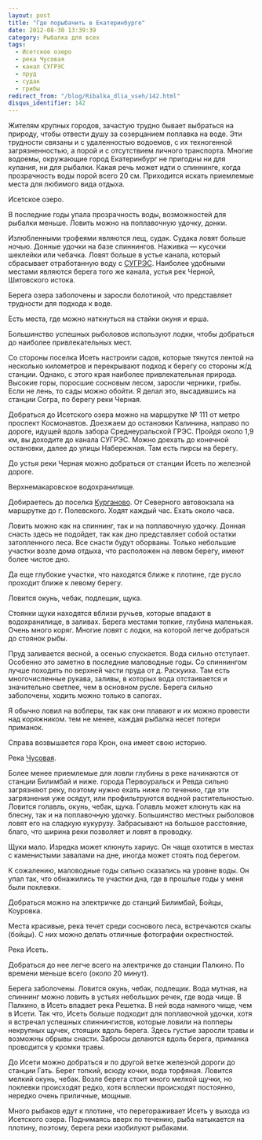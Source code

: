 ```yaml
---
layout: post
title: "Где порыбачить в Екатеринбурге"
date: 2012-08-30 13:39:39
category: Рыбалка для всех
tags:
  - Исетское озеро
  - река Чусовая
  - канал СУГРЭС
  - пруд
  - судак
  - грибы
redirect_from: "/blog/Ribalka_dlia_vseh/142.html"
disqus_identifier: 142
---
```

Жителям крупных городов, зачастую трудно бывает выбраться на природу,
чтобы отвести душу за созерцанием поплавка на воде. Эти трудности
связаны и с удаленностью водоемов, с их техногенной загрязненностью, а
порой и с отсутствием личного транспорта. Многие водоемы, окружающие
город Екатеринбург не пригодны ни для купания, ни для рыбалки. Какая
речь может идти о спиннинге, когда прозрачность воды порой всего 20 см.
Приходится искать приемлемые места для любимого вида отдыха.

Исетское озеро.

В последние годы упала прозрачность воды, возможностей для рыбалки
меньше. Ловить можно на поплавочную удочку, донки.

Излюбленными трофеями являются лещ, судак. Судака ловят больше ночью.
Донные удочки на базе спиннингов. Наживка — кусочки шеклейки или
чебачка. Ловят больше в устье канала, который сбрасывает отработанную
воду с [СУГРЭС][1]. Наиболее удобными местами являются берега того же
канала, устья рек Черной, Шитовского истока.

Берега озера заболочены и заросли болотиной, что представляет трудности
для подхода к воде.

Есть места, где можно наткнуться на стайки окуня и ерша.

Большинство успешных рыболовов используют лодки, чтобы добраться до
наиболее привлекательных мест.

Со стороны поселка Исеть настроили садов, которые тянутся лентой на
несколько километров и перекрывают подход к берегу со стороны ж/д
станции. Однако, с этого края наиболее привлекательная природа. Высокие
горы, поросшие сосновым лесом, заросли черники, грибы. Если не лень, то
сады можно обойти. Я делал это, высадившись на станции Согра, по берегу
реки Черная.

Добраться до Исетского озера можно на маршрутке № 111 от метро проспект
Космонавтов. Доезжаем до остановки Калинина, направо по дороге, идущей
вдоль забора Среднеуральской ГРЭС. Пройдя около 1,9 км, вы доходите до
канала СУГРЭС. Можно доехать до конечной остановки, далее до улицы
Набережная. Там есть пирсы на берегу.

До устья реки Черная можно добраться от станции Исеть по железной
дороге.

Верхнемакаровское водохранилище.

Добираетесь до поселка [Курганово][2]. От Северного автовокзала на
маршрутке до г. Полевского. Ходят каждый час. Ехать около часа.

Ловить можно как на спиннинг, так и на поплавочную удочку. Донная снасть
здесь не подойдет, так как дно представляет собой остатки затопленного
леса. Все снасти будут оборваны. Только небольшие участки возле дома
отдыха, что расположен на левом берегу, имеют более чистое дно.

Да еще глубокие участки, что находятся ближе к плотине, где русло
проходит ближе к левому берегу.

Ловится окунь, чебак, подлещик, щука.

Стоянки щуки находятся вблизи ручьев, которые впадают в водохранилище, в
заливах. Берега местами топкие, глубина маленькая. Очень много коряг.
Многие ловят с лодки, на которой легче добраться до стоянок рыбы.

Пруд заливается весной, а осенью спускается. Вода сильно отступает.
Особенно это заметно в последние маловодные годы. Со спиннингом лучше
походить по верхней части пруда от д. Раскуиха. Там есть многочисленные
рукава, заливы, в которых вода отстаивается и значительно светлее, чем в
основном русле. Берега сильно заболочены, ходить можно только в сапогах.

Я обычно ловил на воблеры, так как они плавают и их можно провести над
коряжником. тем не менее, каждая рыбалка несет потери приманок.

Справа возвышается гора Крон, она имеет свою историю.

Река [Чусовая][3].

Более менее приемлемые для ловли глубины в реке начинаются от станции
Билимбай и ниже. города Первоуральск и Ревда сильно загрязняют реку,
поэтому нужно ехать ниже по течению, где эти загрязнения уже осядут, или
профильтруются водной растительностью. Ловится голавль, окунь, чебак,
щука. Голавль может клюнуть как на блесну, так и на поплавочную удочку.
Большинство местных рыболовов ловят его на сладкую кукурузу. Забрасывают
на большое расстояние, благо, что ширина реки позволяет и ловят в
проводку.

Щуки мало. Изредка может клюнуть хариус. Он чаще охотится в местах с
каменистыми завалами на дне, иногда может стоять под берегом.

К сожалению, маловодные годы сильно сказались на уровне воды. Он упал
так, что обнажились те участки дна, где в прошлые годы у меня были
поклевки.

Добраться можно на электричке до станций Билимбай, Бойцы, Коуровка.

Места красивые, река течет среди соснового леса, встречаются скалы
(бойцы). С них можно делать отличные фотографии окрестностей.

Река Исеть.

Добраться до нее легче всего на электричке до станции Палкино. По
времени меньше всего (около 20 минут).

Берега заболочены. Ловится окунь, чебак, подлещик. Вода мутная, на
спиннинг можно ловить в устьях небольших речек, где вода чище. В
Палкино, в Исеть впадает река Решетка. В ней вода намного чище, чем в
Исети. Так что, Исеть больше подходит для поплавочной удочки, хотя я
встречал успешных спиннингистов, которые ловили на попперы некрупных
щучек, стоящих вдоль берега. Здесь густые заросли травы и возможны
обрывы снасти. Забросы делаются вдоль берега, приманка проводится у
кромки травы.

До Исети можно добраться и по другой ветке железной дороги до станции
Гать. Берег топкий, всюду кочки, вода торфяная. Ловится мелкий окунь,
чебак. Возле берега стоит много мелкой щучки, но поклевки происходят
редко, хотя всплески происходят постоянно, нередко очень приличные,
мощные.

Много рыбаков едут к плотине, что перегораживает Исеть у выхода из
Исетского озера. Поднимаясь вверх по течению, рыба натыкается на
плотину, поэтому, берега реки изобилуют рыбаками.

[1]: /blog/Ribalka_dlia_vseh/38.html
[2]: /blog/Ribalka_dlia_vseh/3.html
[3]: /blog/Ribalka_dlia_vseh/7.html
